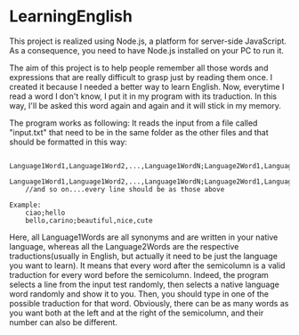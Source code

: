 # LearningEnglish
This project is realized using Node.js, a platform for server-side JavaScript.
As a consequence, you need to have Node.js installed on your PC to run it.

  The aim of this project is to help people remember all those words and expressions that are really difficult to grasp just by reading them once. I created it because I needed a better way to learn English. Now, everytime I read a word I don't know, I put it in my program with its traduction. In this way, I'll be asked this word again and again and it will stick in my memory.

The program works as following:
It reads the input from a file called "input.txt" that need to be in the same folder as the other files and that should be formatted in this way:
        
        Language1Word1,Language1Word2,...,Language1WordN;Language2Word1,Language2Word2,...,Language2WordN
        Language1Word1,Language1Word2,...,Language1WordN;Language2Word1,Language2Word2,...,Language2WordN
        //and so on....every line should be as those above
        
    Example:
        ciao;hello
        bello,carino;beautiful,nice,cute
  
Here, all Language1Words are all synonyms and are written in your native language, whereas all the Language2Words are the respective traductions(usually in English, but actually it need to be just the language you want to learn). It means that every word after the semicolumn is a valid traduction for every word before the semicolumn. Indeed, the program selects a line from the input test randomly, then selects a native language word randomly and show it to you. Then, you should type in one of the possible traduction for that word. Obviously, there can be as many words as you want both at the left and at the right of the semicolumn, and their number can also be different.
